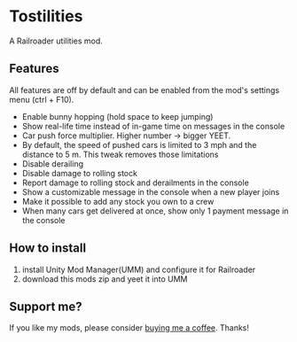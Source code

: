 ﻿# Tostilities 

A Railroader utilities mod.

## Features

All features are off by default and can be enabled from the mod's settings menu (ctrl + F10). 

- Enable bunny hopping (hold space to keep jumping)
- Show real-life time instead of in-game time on messages in the console
- Car push force multiplier. Higher number -> bigger YEET.
- By default, the speed of pushed cars is limited to 3 mph and the distance to 5 m. This tweak removes those limitations
- Disable derailing
- Disable damage to rolling stock
- Report damage to rolling stock and derailments in the console
- Show a customizable message in the console when a new player joins
- Make it possible to add any stock you own to a crew
- When many cars get delivered at once, show only 1 payment message in the console

## How to install

1. install Unity Mod Manager(UMM) and configure it for Railroader
2. download this mods zip and yeet it into UMM

## Support me?

If you like my mods, please consider [buying me a coffee](https://ko-fi.com/tostiman). Thanks!
